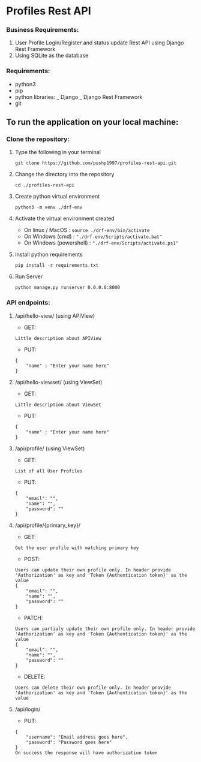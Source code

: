 # Profiles Rest API

### Business Requirements:

1. User Profile Login/Register and status update Rest API using Django Rest Framework
2. Using SQLite as the database

### Requirements:

-   python3
-   pip
-   python libraries:
    _ Django
    _ Django Rest Framework
-   git

## To run the application on your local machine:

### Clone the repository:

1. Type the following in your terminal

    `git clone https://github.com/pushp1997/profiles-rest-api.git`

2. Change the directory into the repository

    `cd ./profiles-rest-api`

3. Create python virtual environment

    `python3 -m venv ./drf-env`

4. Activate the virtual environment created

    - On linux / MacOS :
      `source ./drf-env/bin/activate`
    - On Windows (cmd) :
      `"./drf-env/Scripts/activate.bat"`
    - On Windows (powershell) :
      `"./drf-env/Scripts/activate.ps1"`

5. Install python requirements

    `pip install -r requirements.txt`

6. Run Server

    `python manage.py runserver 0.0.0.0:8000`

### API endpoints:

1. /api/hello-view/ (using APIView)

    - GET:

    ```
    Little description about APIView
    ```

    - PUT:

    ```
    {
        "name" : "Enter your name here"
    }
    ```

2. /api/hello-viewset/ (using ViewSet)

    - GET:

    ```
    Little description about ViewSet
    ```

    - PUT:

    ```
    {
        "name" : "Enter your name here"
    }
    ```

3. /api/profile/ (using ViewSet)

    - GET:

    ```
    List of all User Profiles
    ```

    - PUT:

    ```
    {
        "email": "",
        "name": "",
        "password": ""
    }
    ```

4. /api/profile/{primary_key}/

    - GET:

    ```
    Get the user profile with matching primary key
    ```

    - POST:

    ```
    Users can update their own profile only. In header provide 'Authorization' as key and 'Token {Authentication token}' as the value
    {
        "email": "",
        "name": "",
        "password": ""
    }
    ```

    - PATCH:

    ```
    Users can partialy update their own profile only. In header provide 'Authorization' as key and 'Token {Authentication token}' as the value
    {
        "email": "",
        "name": "",
        "password": ""
    }
    ```

    - DELETE:

    ```
    Users can delete their own profile only. In header provide 'Authorization' as key and 'Token {Authentication token}' as the value
    ```

5. /api/login/

    - PUT:

    ```
    {
        "username": "Email address goes here",
        "password": "Password goes here"
    }
    On success the response will have authorization token
    ```
